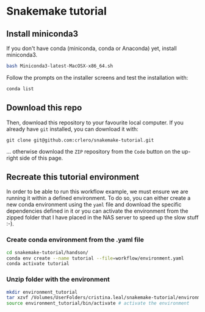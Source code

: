 # Snakemake tutorial

## Install miniconda3

If you don't have conda (miniconda, conda or Anaconda) yet, install miniconda3.

```bash
bash Miniconda3-latest-MacOSX-x86_64.sh
```

Follow the prompts on the installer screens and test the installation with:

```bash
conda list
```

## Download this repo

Then, download this repository to your favourite local computer. If you already have `git` installed, you can download it with:

```git
git clone git@github.com:crlero/snakemake-tutorial.git
```

... otherwise download the `ZIP` repository from the `Code` button on the up-right side of this page.

## Recreate this tutorial environment

In order to be able to run this workflow example, we must ensure we are running it within a defined environment. To do so, you can either create a new conda environment using the `yaml` file and download the specific dependencies defined in it or you can activate the environment from the zipped folder that I have placed in the NAS server to speed up the slow stuff :-). 

### Create conda environment from the .yaml file

```bash
cd snakemake-tutorial/handson/
conda env create --name tutorial --file=workflow/environment.yaml
conda activate tutorial
```

### Unzip folder with the environment

```bash
mkdir environment_tutorial
tar xzvf /Volumes/UserFolders/cristina.leal/snakemake-tutorial/environment_tutorial.tar.gz -C environment_tutorial
source environment_tutorial/bin/activate # activate the environment
```
